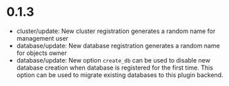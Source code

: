 # 0.1.3
 - cluster/update: New cluster registration generates a random name for management user
 - database/update: New database registration generates a random name for objects owner
 - database/update: New option `create_db` can be used to disable new database creation when database is registered for
   the first time. This option can be used to migrate existing databases to this plugin backend.